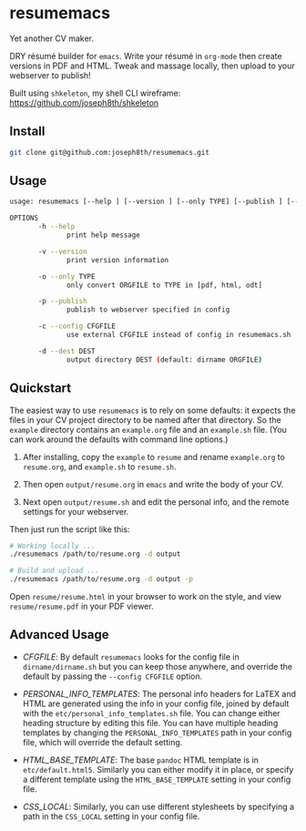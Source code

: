 # resumemacs

Yet another CV maker.

DRY résumé builder for `emacs`. Write your résumé in `org-mode` then create versions in PDF and HTML. Tweak and massage locally, then upload to your webserver to publish!

Built using `shkeleton`, my shell CLI wireframe: https://github.com/joseph8th/shkeleton

## Install

```bash
git clone git@github.com:joseph8th/resumemacs.git
```

## Usage

```bash
usage: resumemacs [--help ] [--version ] [--only TYPE] [--publish ] [--config CFGFILE] [--dest DEST] ORGFILE

OPTIONS
       -h --help
              print help message

       -v --version
              print version information

       -o --only TYPE
              only convert ORGFILE to TYPE in [pdf, html, odt]

       -p --publish
              publish to webserver specified in config

       -c --config CFGFILE
              use external CFGFILE instead of config in resumemacs.sh

       -d --dest DEST
              output directory DEST (default: dirname ORGFILE)
```

## Quickstart

The easiest way to use `resumemacs` is to rely on some defaults: it expects the files in your CV project directory to be named after that directory. So the `example` directory contains an `example.org` file and an `example.sh` file. (You can work around the defaults with command line options.)

1. After installing, copy the `example` to `resume` and rename `example.org` to `resume.org`, and `example.sh` to `resume.sh`.

2. Then open `output/resume.org` in `emacs` and write the body of your CV.

3. Next open `output/resume.sh` and edit the personal info, and the remote settings for your webserver.

Then just run the script like this:

```bash
# Working locally ...
./resumemacs /path/to/resume.org -d output

# Build and upload ...
./resumemacs /path/to/resume.org -d output -p
```

Open `resume/resume.html` in your browser to work on the style, and view `resume/resume.pdf` in your PDF viewer.

## Advanced Usage

* *CFGFILE*: By default `resumemacs` looks for the config file in `dirname/dirname.sh` but you can keep those anywhere, and override the default by passing the `--config CFGFILE` option.

* *PERSONAL_INFO_TEMPLATES*: The personal info headers for LaTEX and HTML are generated using the info in your config file, joined by default with the `etc/personal_info_templates.sh` file. You can change either heading structure by editing this file. You can have multiple heading templates by changing the `PERSONAL_INFO_TEMPLATES` path in your config file, which will override the default setting.

* *HTML_BASE_TEMPLATE*: The base `pandoc` HTML template is in `etc/default.html5`. Similarly you can either modify it in place, or specify a different template using the `HTML_BASE_TEMPLATE` setting in your config file.

* *CSS_LOCAL*: Similarly, you can use different stylesheets by specifying a path in the `CSS_LOCAL` setting in your config file.